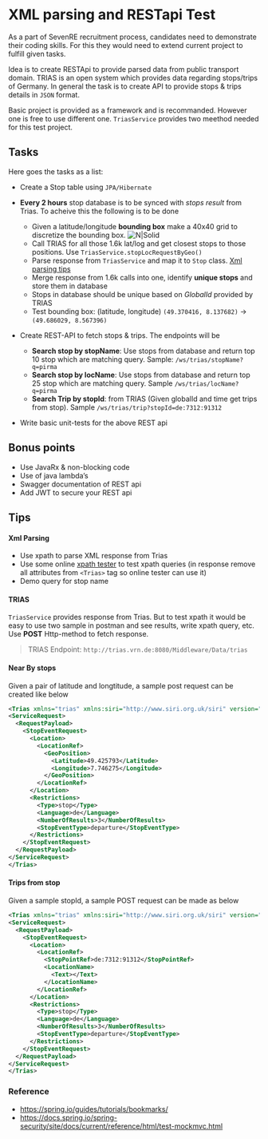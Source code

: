 # XML parsing and RESTapi Test

As a part of SevenRE recruitment process, candidates need to demonstrate their coding skills. For this they would need to extend current project to fulfill given tasks.

Idea is to create RESTApi to provide parsed data from public transport domain. TRIAS is an open system which provides data regarding stops/trips of Germany. In general the task is to create API to provide stops & trips details in `JSON` format.

Basic project is provided as a framework and is recommanded. However one is free to use different one. `TriasService` provides two meethod needed for this test project.

## Tasks
Here goes the tasks as a list:
* Create a Stop table using `JPA/Hibernate`
* **Every 2 hours** stop database is to be synced with *stops result* from Trias. To acheive this the following is to be done
    * Given a latitude/longitude **bounding box** make a 40x40 grid to discretize the bounding box. ![N|Solid](http://i.imgur.com/FEjZw6F.png)
    * Call TRIAS for all those 1.6k lat/log and get closest stops to those positions. Use `TriasService.stopLocRequestByGeo()`
    * Parse response from `TriasService` and map it to `Stop` class. [Xml parsing tips](#xml-parsing-tips)
    * Merge response from 1.6k calls into one, identify **unique stops** and store them in database
    * Stops in database should be unique based on *GlobalId* provided by TRIAS
    * Test bounding box: (latitude, longitude) `(49.370416, 8.137682)` -> `(49.686029, 8.567396)`

* Create REST-API to fetch stops & trips. The endpoints will be
    * **Search stop by stopName**: Use stops from database and return top 10 stop which are matching query. Sample: `/ws/trias/stopName?q=pirma`
    * **Search stop by locName**: Use stops from database and return top 25 stop which are matching query. Sample `/ws/trias/locName?q=pirma`
    * **Search Trip by stopId**: from TRIAS (Given globalId and time get trips from stop). Sample `/ws/trias/trip?stopId=de:7312:91312`
* Write basic unit-tests for the above REST api


## Bonus points
* Use JavaRx & non-blocking code
* Use of java lambda’s
* Swagger documentation of REST api
* Add JWT to secure your REST api

## Tips
#### Xml Parsing
* Use xpath to parse XML response from Trias
* Use some online [xpath tester](https://www.freeformatter.com/xpath-tester.html) to test xpath queries (in response remove all attributes from `<Trias>`    tag so online tester can use it)
* Demo query for stop name 


#### TRIAS
`TriasService` provides response from Trias. But to test xpath it would be easy to use two sample in postman and see results, write xpath query, etc. Use **POST** Http-method to fetch response.

> TRIAS Endpoint: `http://trias.vrn.de:8080/Middleware/Data/trias`

#### Near By stops
Given a pair of latitude and longtitude, a sample post request can be created like below
```xml
<Trias xmlns="trias" xmlns:siri="http://www.siri.org.uk/siri" version="1.0">
<ServiceRequest>
  <RequestPayload>
    <StopEventRequest>
      <Location>
        <LocationRef>
          <GeoPosition>
            <Latitude>49.425793</Latitude>
            <Longitude>7.746275</Longitude>
          </GeoPosition>
        </LocationRef>
      </Location>
      <Restrictions>
        <Type>stop</Type>
        <Language>de</Language>
        <NumberOfResults>3</NumberOfResults>
        <StopEventType>departure</StopEventType>
      </Restrictions>
    </StopEventRequest>
  </RequestPayload>
</ServiceRequest>
</Trias>
```
#### Trips from stop
Given a sample stopId, a sample POST request can be made as below
```xml
<Trias xmlns="trias" xmlns:siri="http://www.siri.org.uk/siri" version="1.0">
<ServiceRequest>
  <RequestPayload>
    <StopEventRequest>
      <Location>
        <LocationRef>
          <StopPointRef>de:7312:91312</StopPointRef>
          <LocationName>
            <Text></Text>
          </LocationName>
        </LocationRef>
      </Location>
      <Restrictions>
        <Type>stop</Type>
        <Language>de</Language>
        <NumberOfResults>3</NumberOfResults>
        <StopEventType>departure</StopEventType>
      </Restrictions>
    </StopEventRequest>
  </RequestPayload>
</ServiceRequest>
</Trias>
```

### Reference
* https://spring.io/guides/tutorials/bookmarks/
* https://docs.spring.io/spring-security/site/docs/current/reference/html/test-mockmvc.html
